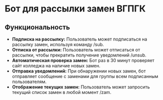 # Бот для рассылки замен ВГПГК
## Функциональность

*   **Подписка на рассылку:** Пользователь может подписаться на рассылку замен, используя команду /sub.
*   **Отписка от рассылки:** Пользователь может отписаться от рассылки, чтобы прекратить получение уведомлений /unsub.
*   **Автоматическая проверка замен:** Бот раз в 30 минут проверяет сайт колледжа на наличие новых замен.
*   **Отправка уведомлений:** При обнаружении новых замен, бот отправляет сообщение с заменами для группы всем подписанным пользователям.
*   **Отображение текущих замен:** Пользователь может запросить текущий список замен в любой момент /zam.


